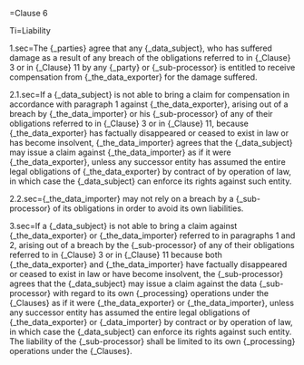 =Clause 6

Ti=Liability

1.sec=The {_parties} agree that any {_data_subject}, who has suffered damage as a result of any breach of the obligations referred to in {_Clause} 3 or in {_Clause} 11 by any {_party} or {_sub-processor} is entitled to receive compensation from {_the_data_exporter} for the damage suffered.

2.1.sec=If a {_data_subject} is not able to bring a claim for compensation in accordance with paragraph 1 against {_the_data_exporter}, arising out of a breach by {_the_data_importer} or his {_sub-processor} of any of their obligations referred to in {_Clause} 3 or in {_Clause} 11, because {_the_data_exporter} has factually disappeared or ceased to exist in law or has become insolvent, {_the_data_importer} agrees that the {_data_subject} may issue a claim against {_the_data_importer} as if it were {_the_data_exporter}, unless any successor entity has assumed the entire legal obligations of {_the_data_exporter} by contract of by operation of law, in which case the {_data_subject} can enforce its rights against such entity.

2.2.sec={_the_data_importer} may not rely on a breach by a {_sub-processor} of its obligations in order to avoid its own liabilities.

3.sec=If a {_data_subject} is not able to bring a claim against {_the_data_exporter} or {_the_data_importer} referred to in paragraphs 1 and 2, arising out of a breach by the {_sub-processor} of any of their obligations referred to in {_Clause} 3 or in {_Clause} 11 because both {_the_data_exporter} and {_the_data_importer} have factually disappeared or ceased to exist in law or have become insolvent, the {_sub-processor} agrees that the {_data_subject} may issue a claim against the data {_sub-processor} with regard to its own {_processing} operations under the {_Clauses} as if it were {_the_data_exporter} or {_the_data_importer}, unless any successor entity has assumed the entire legal obligations of {_the_data_exporter} or {_data_importer} by contract or by operation of law, in which case the {_data_subject} can enforce its rights against such entity. The liability of the {_sub-processor} shall be limited to its own {_processing} operations under the {_Clauses}.

